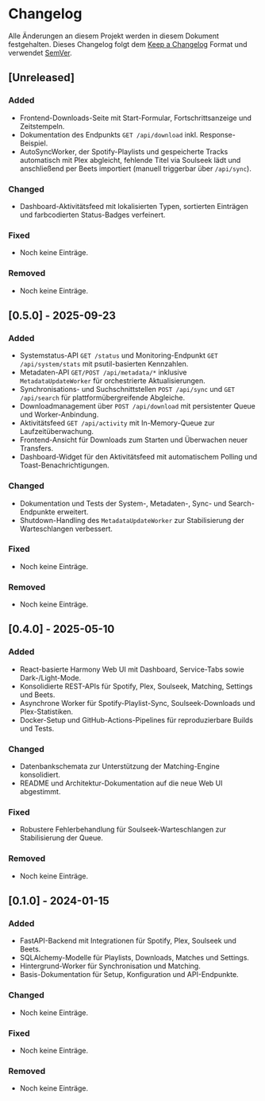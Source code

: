 # Changelog

Alle Änderungen an diesem Projekt werden in diesem Dokument festgehalten. Dieses Changelog folgt dem [Keep a Changelog](https://keepachangelog.com/de/1.1.0/) Format und verwendet [SemVer](https://semver.org/lang/de/).

## [Unreleased]
### Added
- Frontend-Downloads-Seite mit Start-Formular, Fortschrittsanzeige und Zeitstempeln.
- Dokumentation des Endpunkts `GET /api/download` inkl. Response-Beispiel.
- AutoSyncWorker, der Spotify-Playlists und gespeicherte Tracks automatisch mit Plex abgleicht, fehlende Titel via Soulseek lädt und anschließend per Beets importiert (manuell triggerbar über `/api/sync`).

### Changed
- Dashboard-Aktivitätsfeed mit lokalisierten Typen, sortierten Einträgen und farbcodierten Status-Badges verfeinert.

### Fixed
- Noch keine Einträge.

### Removed
- Noch keine Einträge.

## [0.5.0] - 2025-09-23
### Added
- Systemstatus-API `GET /status` und Monitoring-Endpunkt `GET /api/system/stats` mit psutil-basierten Kennzahlen.
- Metadaten-API `GET/POST /api/metadata/*` inklusive `MetadataUpdateWorker` für orchestrierte Aktualisierungen.
- Synchronisations- und Suchschnittstellen `POST /api/sync` und `GET /api/search` für plattformübergreifende Abgleiche.
- Downloadmanagement über `POST /api/download` mit persistenter Queue und Worker-Anbindung.
- Aktivitätsfeed `GET /api/activity` mit In-Memory-Queue zur Laufzeitüberwachung.
- Frontend-Ansicht für Downloads zum Starten und Überwachen neuer Transfers.
- Dashboard-Widget für den Aktivitätsfeed mit automatischem Polling und Toast-Benachrichtigungen.

### Changed
- Dokumentation und Tests der System-, Metadaten-, Sync- und Search-Endpunkte erweitert.
- Shutdown-Handling des `MetadataUpdateWorker` zur Stabilisierung der Warteschlangen verbessert.

### Fixed
- Noch keine Einträge.

### Removed
- Noch keine Einträge.

## [0.4.0] - 2025-05-10
### Added
- React-basierte Harmony Web UI mit Dashboard, Service-Tabs sowie Dark-/Light-Mode.
- Konsolidierte REST-APIs für Spotify, Plex, Soulseek, Matching, Settings und Beets.
- Asynchrone Worker für Spotify-Playlist-Sync, Soulseek-Downloads und Plex-Statistiken.
- Docker-Setup und GitHub-Actions-Pipelines für reproduzierbare Builds und Tests.

### Changed
- Datenbankschemata zur Unterstützung der Matching-Engine konsolidiert.
- README und Architektur-Dokumentation auf die neue Web UI abgestimmt.

### Fixed
- Robustere Fehlerbehandlung für Soulseek-Warteschlangen zur Stabilisierung der Queue.

### Removed
- Noch keine Einträge.

## [0.1.0] - 2024-01-15
### Added
- FastAPI-Backend mit Integrationen für Spotify, Plex, Soulseek und Beets.
- SQLAlchemy-Modelle für Playlists, Downloads, Matches und Settings.
- Hintergrund-Worker für Synchronisation und Matching.
- Basis-Dokumentation für Setup, Konfiguration und API-Endpunkte.

### Changed
- Noch keine Einträge.

### Fixed
- Noch keine Einträge.

### Removed
- Noch keine Einträge.
